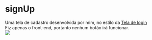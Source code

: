 # signUp

Uma tela de cadastro desenvolvida por mim, no estilo da <a href="https://github.com/guilhermesantos0/loginScreen">Tela de login</a><br>Fiz apenas o front-end, portanto nenhum botão irá funcionar.<br><img src="https://i.imgur.com/n9Afcot.png">
